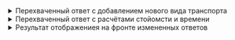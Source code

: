 <details>
<summary>Перехваченный ответ с добавлением нового вида транспорта</summary>

![imageup.ru](https://imageup.ru/img79/4582401/skrinshot-s-izmenennym-zaprosom-vidov-transporta-iz-charles.jpg)
</details>

<details>
<summary>Перехваченный ответ с расчётами стойомсти и времени</summary>

![imageup.ru](https://imageup.ru/img33/4582406/skrinshot-s-izmenennym-zaprosom-rascheta-stoimosti-i-dlitelnosti-poezdki-iz-charles.jpg)
</details>

<details>
<summary>Результат отображениея на фронте измененных ответов</summary>

![imageup.ru](https://imageup.ru/img53/4582390/break-3.jpg)
</details>
